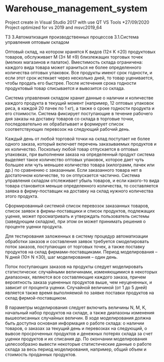 # Warehouse_management_system
Project create in Visual Studio 2017 with use QT VS Tools
*27/09/2020 Project optimized for vs 2019 and msvc2019_64

ТЗ
3.Автоматизация производственных процессов
3.1.Система управления оптовым складом

Оптовый склад, на котором хранятся K видов (12≤ K ≤20) продуктовых товаров, обслуживает М (3≤ М ≤9) близлежащих торговых точек (мелких магазинов и палаток). Вместимость склада ограничена: каждого вида товара может храниться не более определенного количества оптовых упаковок. Все продукты имеют срок годности, и если этот срок истекает через несколько дней, то товар уценивается, чтобы продать его быстрее. После истечения срока годности продуктовый товар списывается и вывозится со склада.

Система управления складом хранит данные о наличии и количестве каждого продукта в текущий момент (например, 12 оптовых упаковок риса, в каждой 20 пачек по 1 кг), а также о сроке годности продукта и его стоимости. Система фиксирует поступающие в течение рабочего дня заказы на доставку товаров со склада в торговые точки, последовательно их обрабатывает и формирует список соответствующих перевозок на следующий рабочий день.

Каждый день от любой торговой точки на склад поступает не более одного заказа, который включает перечень заказываемых продуктов и их количество. Поскольку любой товар отпускается в оптовых упаковках, при выполнении заказа на определенный продукт система выделяет такое  количество оптовых упаковок, которое дает чуть большее или чуть меньшее количество товара (килограмм, пачек или др.) по сравнению с заказанным. Если заказанного товара нет в достаточном количестве, то он отпускается частично. Система управления складом отслеживает убыль товаров, и если какого-то вида товара становится меньше определенного количества, то составляется заявка в фирму-поставщик на доставку на склад нужного количества этого продукта.

Сформированный системой список перевозок заказанных товаров, список заявок в фирмы-поставщики и список продуктов, подлежащих уценке, может просматривать и утверждать пользователь системы (заведующим складом), при этом он может принимать решения о проценте уценки продукта.

Для тестирования заложенных в систему процедур автоматизации обработки заказов и составления заявок требуется смоделировать поток заказов, поступающих от торговых точек, а также поставку продуктов на склад фирмами-поставщиками. Период моделирования – N дней (10≤ N ≤30), шаг моделирования – один день.

Поток поступающих заказов на продукты следует моделировать статистически: случайными величинами, изменяющимися в некоторых диапазонах, являются все составляющие каждого заказа, причем вероятность заказа уцененных продуктов выше, чем неуцененных, и зависит от процента уценки. Случайной величиной (от 1 до 5 дней) является также время выполняемой по заявке поставки продуктов на склад фирмой-поставщиком.

В параметры моделирования следует включить величины N, М, K, начальный набор продуктов на складе, а также диапазоны изменения вышеописанных случайных величин. В ходе моделирования должна быть доступна основная информация о работе склада: о наличии товаров, о заказах за текущий день и перевозках на следующий, о вывозе просроченных продуктов и денежных потерях склада за счет уценки продуктов и их списания др. По окончании моделирования целесообразно вывести некоторые статистические данные о работе склада за весь период моделирования, например, общий объем и стоимость проданных продуктов.
